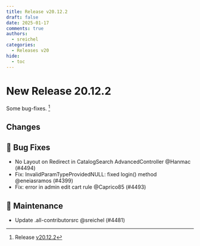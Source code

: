 ```yaml
---
title: Release v20.12.2
draft: false
date: 2025-01-17
comments: true
authors:
  - sreichel
categories:
  - Releases v20
hide:
  - toc
---
```


# New Release 20.12.2

Some bug-fixes. [^1]

<!-- more -->

## Changes

## 🐛 Bug Fixes

- No Layout on Redirect in CatalogSearch AdvancedController @Hanmac (#4494)
- Fix: InvalidParamTypeProvidedNULL: fixed login() method @eneiasramos (#4399)
- Fix: error in admin edit cart rule @Caprico85 (#4493)

## 🔨 Maintenance

- Update .all-contributorsrc @sreichel (#4481)

[^1]: Release [v20.12.2](https://github.com/OpenMage/magento-lts/releases/tag/v20.12.2)
